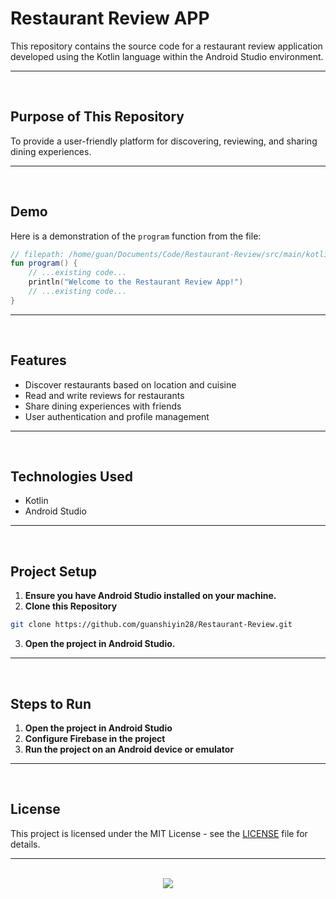 # Restaurant Review APP

This repository contains the source code for a restaurant review application developed using the Kotlin language within the Android Studio environment.

<hr><br>

## Purpose of This Repository

To provide a user-friendly platform for discovering, reviewing, and sharing dining experiences.

<hr><br>

## Demo

Here is a demonstration of the `program` function from the file:

```kotlin
// filepath: /home/guan/Documents/Code/Restaurant-Review/src/main/kotlin/com/example/restaurantreview/MainActivity.kt
fun program() {
    // ...existing code...
    println("Welcome to the Restaurant Review App!")
    // ...existing code...
}
```

<hr><br>

## Features

- Discover restaurants based on location and cuisine
- Read and write reviews for restaurants
- Share dining experiences with friends
- User authentication and profile management

<hr><br>

## Technologies Used

- Kotlin
- Android Studio

<hr><br>

## Project Setup

1. **Ensure you have Android Studio installed on your machine.**
2. **Clone this Repository**

```bash
git clone https://github.com/guanshiyin28/Restaurant-Review.git
```

3. **Open the project in Android Studio.**

<hr><br>

## Steps to Run

1. **Open the project in Android Studio**
2. **Configure Firebase in the project**
3. **Run the project on an Android device or emulator**

<hr><br>

## License

This project is licensed under the MIT License - see the [LICENSE](LICENSE) file for details.

<hr><br>

<div align="center">
  <a href="https://www.instagram.com/guanshiyin_/">
  <img src="https://capsule-render.vercel.app/api?type=waving&height=200&color=100:FF0000,20:F0F0F0&section=footer&reversal=false&textBg=false&fontAlignY=50&descAlign=48&descAlignY=59"/>
  </a>
</div>
